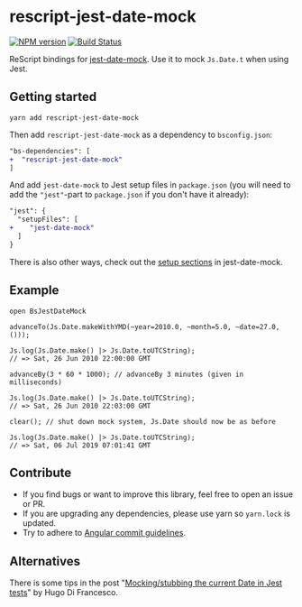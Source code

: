 # rescript-jest-date-mock

[![NPM version](http://img.shields.io/npm/v/rescript-jest-date-mock.svg)](https://www.npmjs.org/package/rescript-jest-date-mock)
[![Build Status](https://travis-ci.org/mikaello/rescript-jest-date-mock.svg?branch=master)](https://travis-ci.org/mikaello/rescript-jest-date-mock)

ReScript bindings for [jest-date-mock](https://github.com/hustcc/jest-date-mock). Use it to mock `Js.Date.t` when using Jest.

## Getting started

```
yarn add rescript-jest-date-mock
```

Then add `rescript-jest-date-mock` as a dependency to `bsconfig.json`:

```diff
"bs-dependencies": [
+  "rescript-jest-date-mock"
]
```

And add `jest-date-mock` to Jest setup files in `package.json` (you will need to add the `"jest"`-part to `package.json` if you don't have it already):

```diff
"jest": {
  "setupFiles": [
+    "jest-date-mock"
  ]
}
```

There is also other ways, check out the [setup sections](https://github.com/hustcc/jest-date-mock#setup) in jest-date-mock.

## Example

```reason
open BsJestDateMock

advanceTo(Js.Date.makeWithYMD(~year=2010.0, ~month=5.0, ~date=27.0, ()));

Js.log(Js.Date.make() |> Js.Date.toUTCString);
// => Sat, 26 Jun 2010 22:00:00 GMT

advanceBy(3 * 60 * 1000); // advanceBy 3 minutes (given in milliseconds)

Js.log(Js.Date.make() |> Js.Date.toUTCString);
// => Sat, 26 Jun 2010 22:03:00 GMT

clear(); // shut down mock system, Js.Date should now be as before

Js.log(Js.Date.make() |> Js.Date.toUTCString);
// => Sat, 06 Jul 2019 07:01:41 GMT
```

## Contribute

- If you find bugs or want to improve this library, feel free to open an issue or PR.
- If you are upgrading any dependencies, please use yarn so `yarn.lock` is updated.
- Try to adhere to [Angular commit guidelines](https://github.com/angular/angular.js/blob/master/DEVELOPERS.md#-git-commit-guideline).

## Alternatives

There is some tips in the post "[Mocking/stubbing the current Date in Jest tests](https://codewithhugo.com/mocking-the-current-date-in-jest-tests/)" by Hugo Di Francesco.
